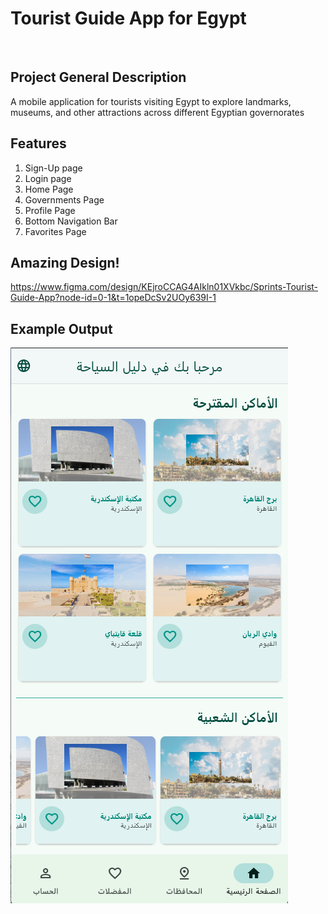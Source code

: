 # Tourist Guide App for Egypt

<br>

## Project General Description

A mobile application for tourists visiting Egypt to explore landmarks, museums, and other attractions across different Egyptian governorates

## Features
1. Sign-Up page
2. Login page
3. Home Page
4. Governments Page
5. Profile Page
6. Bottom Navigation Bar
7. Favorites Page

## Amazing Design!
https://www.figma.com/design/KEjroCCAG4AIkln01XVkbc/Sprints-Tourist-Guide-App?node-id=0-1&t=1opeDcSv2UOy639I-1 

## Example Output
![Output Screenshot](screenshot.png)
